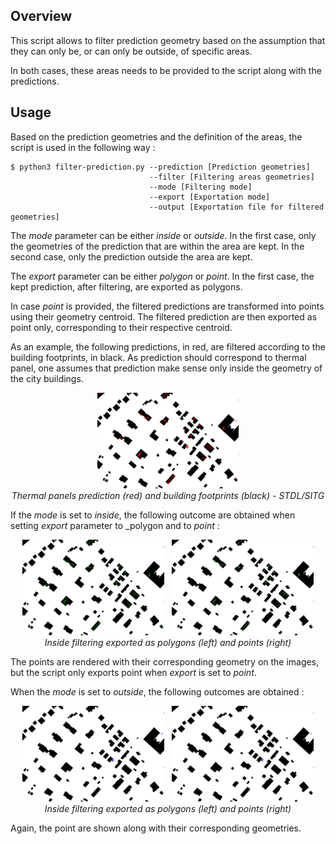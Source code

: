 ## Overview

This script allows to filter prediction geometry based on the assumption that they can only be, or can only be outside, of specific areas.

In both cases, these areas needs to be provided to the script along with the predictions.

## Usage

Based on the prediction geometries and the definition of the areas, the script is used in the following way :

    $ python3 filter-prediction.py --prediction [Prediction geometries]
                                   --filter [Filtering areas geometries]
                                   --mode [Filtering mode]
                                   --export [Exportation mode]
                                   --output [Exportation file for filtered geometries]

The _mode_ parameter can be either _inside_ or _outside_. In the first case, only the geometries of the prediction that are within the area are kept. In the second case, only the prediction outside the area are kept.

The _export_ parameter can be either _polygon_ or _point_. In the first case, the kept prediction, after filtering, are exported as polygons.

In case _point_ is provided, the filtered predictions are transformed into points using their geometry centroid. The filtered prediction are then exported as point only, corresponding to their respective centroid.

As an example, the following predictions, in red, are filtered according to the building footprints, in black. As prediction should correspond to thermal panel, one assumes that prediction make sense only inside the geometry of the city buildings.

<p align="center">
<img src="doc/prediction.webp?raw=true" width="45%">
<br />
<i>Thermal panels prediction (red) and building footprints (black) - STDL/SITG</i>
</p>

If the _mode_ is set to _inside_, the following outcome are obtained when setting _export_ parameter to _polygon and to _point_ :

<p align="center">
<img src="doc/inside.webp?raw=true" width="45%">
&nbsp;
<img src="doc/inside-point.webp?raw=true" width="45%">
<br />
<i>Inside filtering exported as polygons (left) and points (right) </i>
</p>

The points are rendered with their corresponding geometry on the images, but the script only exports point when _export_ is set to _point_.

When the _mode_ is set to _outside_, the following outcomes are obtained :

<p align="center">
<img src="doc/outside.webp?raw=true" width="45%">
&nbsp;
<img src="doc/outside-point.webp?raw=true" width="45%">
<br />
<i>Inside filtering exported as polygons (left) and points (right) </i>
</p>

Again, the point are shown along with their corresponding geometries.

